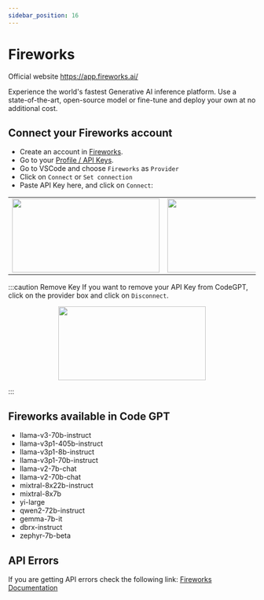 ```yaml
---
sidebar_position: 16
---
```


# Fireworks
Official website https://app.fireworks.ai/

Experience the world's fastest Generative AI inference platform. Use a state-of-the-art, open-source model or fine-tune and deploy your own at no additional cost.

## Connect your Fireworks account
- Create an account in [Fireworks](https://app.fireworks.ai/login).
- Go to your [Profile / API Keys](https://app.fireworks.ai/users?tab=apps).
- Go to VSCode and choose `Fireworks` as `Provider`
- Click on `Connect` or `Set connection`
- Paste API Key here, and click on `Connect`:
  
<table>
  <tr>
    <td align="center">
      <img width="300" height="150" src="https://github.com/user-attachments/assets/304467e4-ba5e-4124-982a-eaa4f3b8f2fd" />
    </td>
    <td align="center">
      <img width="300" height="150" src="https://github.com/user-attachments/assets/8a88eeb6-7e4e-4264-a920-a585f42cf490" />
    </td>
  </tr>
</table>

  
:::caution Remove Key
If you want to remove your API Key from CodeGPT, click on the provider box and click on `Disconnect`.


<p align="center">
      <img width="300" height="150" src="https://github.com/user-attachments/assets/996db2bf-1a23-4449-be7c-de362ad1204a" />
</p>

:::

## Fireworks available in Code GPT
- llama-v3-70b-instruct
- llama-v3p1-405b-instruct
- llama-v3p1-8b-instruct
- llama-v3p1-70b-instruct
- llama-v2-7b-chat
- llama-v2-70b-chat
- mixtral-8x22b-instruct
- mixtral-8x7b
- yi-large
- qwen2-72b-instruct
- gemma-7b-it
- dbrx-instruct
- zephyr-7b-beta

## API Errors
If you are getting API errors check the following link: [Fireworks Documentation](https://readme.fireworks.ai/docs)

